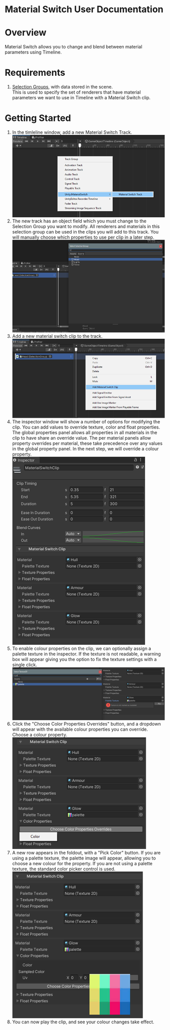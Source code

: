 Material Switch User Documentation
==================================

# Overview
Material Switch allows you to change and blend between material parameters using Timeline.

# Requirements
1. [Selection Groups](https://docs.unity3d.com/Packages/com.unity.selection-groups@latest), 
   with data stored in the scene.   
   This is used to specify the set of renderers that have material parameters 
   we want to use in Timeline with a Material Switch clip. 

# Getting Started
1. In the timleline window, add a new Material Switch Track. <br> ![](images/image1.png)
2. The new track has an object field which you must change to the Selection Group you want to modify. All renderers and materials in this selection group can be used in the clips you will add to this track. You will manually choose which properties to use per clip in a later step. <br> ![](images/image2.png)
3. Add a new material switch clip to the track. <br> ![](images/image3.png)
4. The inspector window will show a number of options for modifying the clip. You can add values to override texture, color and float properties. The global properties panel allows all properties in all materials in the clip to have share an override value. The per material panels allow property overrides per material, these take precedence over any values in the global property panel. In the next step, we will override a colour property. <br> ![](images/image4.png)
5. To enable colour properties on the clip, we can optionally assign a palette texture in the inspector. If the texture is not readable, a warning box will appear giving you the option to fix the texture settings with a single click. <br> ![](images/image5.png)
6. Click the "Choose Color Properties Overrides" button, and a dropdown will appear with the available colour properties you can override. Choose a colour property. <br> ![](images/image6.png)
7. A new row appears in the foldout, with a "Pick Color" button. If you are using a palette texture, the palette image will appear, allowing you to choose a new colour for the property. If you are not using a palette texture, the standard color picker control is used.<br> ![](images/image7.png)
8. You can now play the clip, and see your colour changes take effect.


